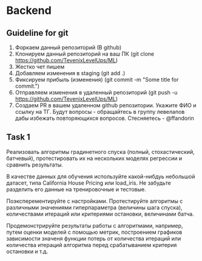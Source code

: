 # Backend
## Guideline for git

   1. Форкаем данный репозиторий (В github)
   2. Клонируем данный репозиторий на ваш ПК (git clone https://github.com/TevenixLevelUps/ML)
   2. Жестко чет пишем
   3. Добавляем изменения в staging (git add .)
   4. Фиксируем прибыль (изменения) (git commit -m "Some title for commit.")
   5. Отправляем изменения в удаленный репозиторий (git push -u https://github.com/TevenixLevelUps/ML)
   6. Создаем PR в вашем удаленном github репозитории. Укажите ФИО и ссылку на ТГ.
   Будут вопросы - обращайтесь в группу левелапов дабы избежать повторяющихся вопросов. Стесняетесь - @ffandorin

## Task 1

Реализовать алгоритмы градинетного спуска (полный, стохастический, батчевый), протестировать их на нескольких моделях регрессии и сравнить результаты.

В качестве данных для обучения используйте какой-нибдуь небольшой датасет, типа California House Pricing или load_iris. Не забудьте разделить его данные на тренировочные и тестовые.

Поэксперементируйте с настройками. Протестируйте алгоритмы с различными значениями гиперпараметра (величины шага спуска), количествами итераций или критериями остановки, величинами батча.

Продемонстрируйте результаты работы с алгоритмами, например, путем оценки моделей с помощью метрик, построением графиков зависимости значеня функции потерь от количества итераций или количества итераций алгоритма перед срабатыванием критерия остановки и т.д.
